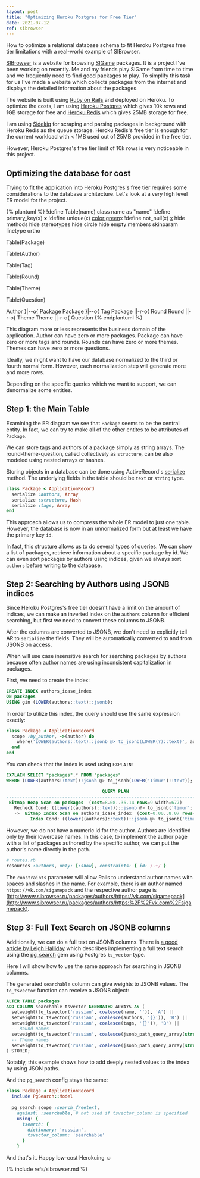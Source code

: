 ```yaml
---
layout: post
title: "Optimizing Heroku Postgres for Free Tier"
date: 2021-07-12
ref: sibrowser
---
```

How to optimize a relational database schema to fit
Heroku Postgres free tier limitations with a real-world
example of SIBrowser.

[SIBrowser](sibrowser) is a website for browsing [SIGame](sigame)
packages. It is a project I've been working on recently.
Me and my friends play SIGame from time
to time and we frequently need to find good packages to play. To simplify this
task for us I've made a website which collects packages from the internet
and displays the detailed information about the packages.

The website is built using [Ruby on Rails](ror) and deployed on Heroku.
To optimize the costs, I am using [Heroku Postgres](heroku-postgres)
which gives 10k rows and 1GB storage for free and [Heroku Redis](heroku-redis)
which gives 25MB storage for free.

I am using [Sidekiq](sidekiq) for scraping and parsing packages in background
with Heroku Redis as the queue storage. Heroku Redis's free tier
is enough for the current workload with < 1MB used out of 25MB
provided in the free tier.

However, Heroku Postgres's free tier limit of 10k rows is very noticeable
in this project.

## Optimizing the database for cost
Trying to fit the application into Heroku Postgres's free tier requires some
considerations to the database architecture. Let's look at a very high level
ER model for the project.

{% plantuml %}
!define Table(name) class name as "name"
!define primary_key(x) <b>x</b>
!define unique(x) <color:green>x</color>
!define not_null(x) <u>x</u>
hide methods
hide stereotypes
hide circle
hide empty members
skinparam linetype ortho

Table(Package) 

Table(Author)

Table(Tag)

Table(Round)

Table(Theme)

Table(Question)

Author }|--o{ Package
Package }|--o{ Tag
Package ||-r-o{ Round
Round ||-r-o{ Theme
Theme ||-r-o{ Question
{% endplantuml %}

This diagram more or less represents the business domain of the application.
Author can have zero or more packages. Package can have zero or more tags
and rounds. Rounds can have zero or more themes. Themes can have zero
or more questions.

Ideally, we might want to have our database normalized to the third or fourth
normal form. However, each normalization step will generate more and more
rows.

Depending on the specific queries which we want to support, we can denormalize
some entities.

## Step 1: the Main Table
Examining the ER diagram we see that `Package` seems to be the central entity.
In fact, we can try to make all of the other entites to be attributes of `Package`.

We can store tags and authors of a package simply as string arrays. The
round-theme-question, called collectively as `structure`,
can be also modeled using nested arrays or
hashes.

Storing objects in a database can be done using ActiveRecord's [serialize](serialize) method.
The underlying fields in the table should be `text` or `string` type.

```ruby
class Package < ApplicationRecord
  serialize :authors, Array
  serialize :structure, Hash
  serialize :tags, Array
end
```

This approach allows us to compress the whole ER model to just one table. However,
the database is now in an unnormalized form but at least we have the primary key `id`.

In fact, this structure allows us to do several types of queries. We can show
a list of packages, retrieve information about a specific package by id. We can
even sort packages by authors using indices, given we always sort `authors`
before writing to the database.

## Step 2: Searching by Authors using JSONB indices
Since Heroku Postgres's free tier doesn't have a limit on the amount of indices,
we can make an inverted index on the `authors` column for efficient searching,
but first we need to convert these columns to JSONB.

After the columns are converted to JSONB, we don't need to explicitly tell AR
to `serialize` the fields. They will be automatically converted to and from JSONB
on access.

When will use case insensitive search for searching packages by authors
because often author names are using inconsistent capitalization in packages.

First, we need to create the index:
```sql
CREATE INDEX authors_icase_index
ON packages
USING gin (LOWER(authors::text)::jsonb);
```

In order to utilize this index, the query should use the same expression exactly:
```ruby
class Package < ApplicationRecord
  scope :by_author, ->(author) do
    where('LOWER(authors::text)::jsonb @> to_jsonb(LOWER(?)::text)', author)
  end
end
```

You can check that the index is used using `EXPLAIN`:
```sql
EXPLAIN SELECT "packages".* FROM "packages"
WHERE (LOWER(authors::text)::jsonb @> to_jsonb(LOWER('Timur')::text));

                                    QUERY PLAN                                    
----------------------------------------------------------------------------------
 Bitmap Heap Scan on packages  (cost=8.08..36.14 rows=9 width=677)
   Recheck Cond: ((lower((authors)::text))::jsonb @> to_jsonb('timur'::text))
   ->  Bitmap Index Scan on authors_icase_index  (cost=0.00..8.07 rows=9 width=0)
         Index Cond: ((lower((authors)::text))::jsonb @> to_jsonb('timur'::text))
```

However, we do not have a numeric id for the author. Authors are identified only
by their lowercase names. In this case, to implement the author page with a list
of packages authored by the specific author, we can put the author's name
directly in the path.

```ruby
# routes.rb
resources :authors, only: [:show], constraints: { id: /.+/ }
```

The `constraints` parameter will allow Rails to understand author names with
spaces and slashes in the name. For example, there is an author named `https://vk.com/sigamepack`
and the respective author page is
[http://www.sibrowser.ru/packages/authors/https://vk.com/sigamepack](http://www.sibrowser.ru/packages/authors/https:%2F%2Fvk.com%2Fsigamepack).

## Step 3: Full Text Search on JSONB columns
Additionally, we can do a full text on JSONB columns. There is [a good article
by Leigh Halliday](pganalyze-fulltext) which describes implementing
a full text search using the [pg_search](pg_search) gem using Postgres `ts_vector`
type.

Here I will show how to use the same approach for searching in JSONB columns.

The generated `searchable` column can give weights to JSONB values. The `to_tsvector`
function can receive a JSONB object:
```sql
ALTER TABLE packages
ADD COLUMN searchable tsvector GENERATED ALWAYS AS (
  setweight(to_tsvector('russian', coalesce(name, '')), 'A') ||
  setweight(to_tsvector('russian', coalesce(authors, '{}')), 'B') ||
  setweight(to_tsvector('russian', coalesce(tags, '{}')), 'B') ||
  -- Round names
  setweight(to_tsvector('russian', coalesce(jsonb_path_query_array(structure, '$[*].name'), '{}')), 'B') ||
  -- Theme names
  setweight(to_tsvector('russian', coalesce(jsonb_path_query_array(structure, '$[*].themes[*].name'), '{}')), 'B')
) STORED;
```

Notably, this example shows how to add deeply nested values to the index
by using JSON paths.

And the `pg_search` config stays the same:
```ruby
class Package < ApplicationRecord
  include PgSearch::Model
  
  pg_search_scope :search_freetext,
    against: :searchable, # not used if tsvector_column is specified
    using: {
      tsearch: {
        dictionary: 'russian',
        tsvector_column: 'searchable'
      }
    }
```

And that's it. Happy low-cost Herokuing :relaxed:

{% include refs/sibrowser.md %}

